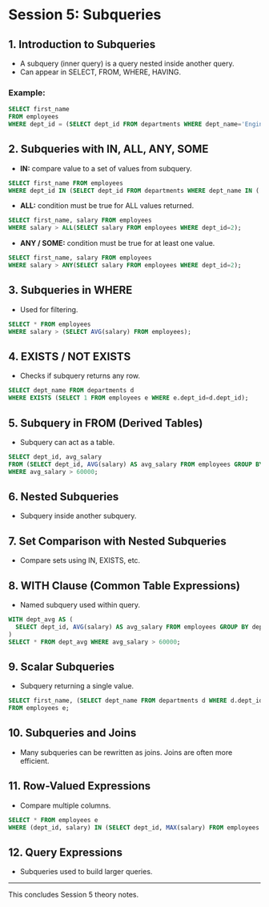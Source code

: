 # Session 5: Subqueries

## 1. Introduction to Subqueries
- A subquery (inner query) is a query nested inside another query.
- Can appear in SELECT, FROM, WHERE, HAVING.

### Example:
```sql
SELECT first_name
FROM employees
WHERE dept_id = (SELECT dept_id FROM departments WHERE dept_name='Engineering');
```

## 2. Subqueries with IN, ALL, ANY, SOME
- **IN:** compare value to a set of values from subquery.
```sql
SELECT first_name FROM employees
WHERE dept_id IN (SELECT dept_id FROM departments WHERE dept_name IN ('Engineering','Sales'));
```

- **ALL:** condition must be true for ALL values returned.
```sql
SELECT first_name, salary FROM employees
WHERE salary > ALL(SELECT salary FROM employees WHERE dept_id=2);
```

- **ANY / SOME:** condition must be true for at least one value.
```sql
SELECT first_name, salary FROM employees
WHERE salary > ANY(SELECT salary FROM employees WHERE dept_id=2);
```

## 3. Subqueries in WHERE
- Used for filtering.
```sql
SELECT * FROM employees
WHERE salary > (SELECT AVG(salary) FROM employees);
```

## 4. EXISTS / NOT EXISTS
- Checks if subquery returns any row.
```sql
SELECT dept_name FROM departments d
WHERE EXISTS (SELECT 1 FROM employees e WHERE e.dept_id=d.dept_id);
```

## 5. Subquery in FROM (Derived Tables)
- Subquery can act as a table.
```sql
SELECT dept_id, avg_salary
FROM (SELECT dept_id, AVG(salary) AS avg_salary FROM employees GROUP BY dept_id) t
WHERE avg_salary > 60000;
```

## 6. Nested Subqueries
- Subquery inside another subquery.

## 7. Set Comparison with Nested Subqueries
- Compare sets using IN, EXISTS, etc.

## 8. WITH Clause (Common Table Expressions)
- Named subquery used within query.
```sql
WITH dept_avg AS (
  SELECT dept_id, AVG(salary) AS avg_salary FROM employees GROUP BY dept_id
)
SELECT * FROM dept_avg WHERE avg_salary > 60000;
```

## 9. Scalar Subqueries
- Subquery returning a single value.
```sql
SELECT first_name, (SELECT dept_name FROM departments d WHERE d.dept_id=e.dept_id) AS dept
FROM employees e;
```

## 10. Subqueries and Joins
- Many subqueries can be rewritten as joins. Joins are often more efficient.

## 11. Row-Valued Expressions
- Compare multiple columns.
```sql
SELECT * FROM employees e
WHERE (dept_id, salary) IN (SELECT dept_id, MAX(salary) FROM employees GROUP BY dept_id);
```

## 12. Query Expressions
- Subqueries used to build larger queries.

---
This concludes Session 5 theory notes.
